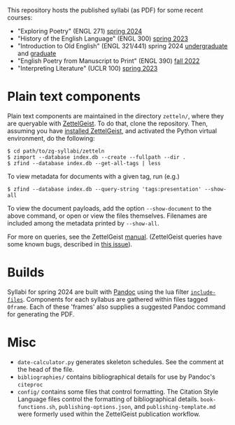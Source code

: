 This repository hosts the published syllabi (as PDF) for some recent courses:

- "Exploring Poetry" (ENGL 271)
  [spring 2024](https://icornelius.github.io/zg-syllabi/files/engl271-2024-spring.pdf)
- "History of the English Language" (ENGL 300)
  [spring 2023](https://icornelius.github.io/zg-syllabi/files/engl300-2023-spring.pdf)
- "Introduction to Old English" (ENGL 321/441)
  spring 2024 [undergraduate](https://icornelius.github.io/zg-syllabi/files/engl321-2024-spring.pdf)
  and [graduate](https://icornelius.github.io/zg-syllabi/files/engl441-2024-spring.pdf)
- "English Poetry from Manuscript to Print" (ENGL 390)
  [fall 2022](https://icornelius.github.io/zg-syllabi/files/engl390-2022-fall.pdf)
- "Interpreting Literature" (UCLR 100)
  [spring 2023](https://icornelius.github.io/zg-syllabi/files/uclr100-2023-spring.pdf)

# Plain text components
Plain text components are maintained in the directory `zetteln/`, where they are queryable with [ZettelGeist](https://zettelgeist.org/).
To do that, clone the repository.
Then, assuming you have [installed ZettelGeist](https://github.com/ZettelGeist/zettelgeist/wiki/Installing-the-Tools), and activated the Python virtual environment, do the following:

```shell
$ cd path/to/zg-syllabi/zetteln
$ zimport --database index.db --create --fullpath --dir .
$ zfind --database index.db --get-all-tags | less
```

To view metadata for documents with a given tag, run (e.g.)

```shell
$ zfind --database index.db --query-string 'tags:presentation' --show-all
```

To view the document payloads, add the option `--show-document` to the above command, or open or view the files themselves.
Filenames are included among the metadata printed by `--show-all`.

For more on queries, see the ZettelGeist [manual](https://github.com/ZettelGeist/zettelgeist/wiki/Manual#zfind).
(ZettelGeist queries have some known bugs, described in [this issue](https://github.com/ZettelGeist/zettelgeist/issues/38)).

# Builds
Syllabi for spring 2024 are built with [Pandoc](https://pandoc.org/) using the lua filter [`include-files`](https://github.com/pandoc/lua-filters/tree/master/include-files).
Components for each syllabus are gathered within files tagged `0frame`.
Each of these 'frames' also supplies a suggested Pandoc command for generating the PDF.

# Misc
- `date-calculator.py` generates skeleton schedules. See the comment at the head of the file.
- `bibliographies/` contains bibliographical details for use by Pandoc's `citeproc`
- `config/` contains some files that control formatting.
  The Citation Style Language files control the formatting of bibliographical details.
  `book-functions.sh`, `publishing-options.json`, and `publishing-template.md` were formerly used within the ZettelGeist publication workflow.
